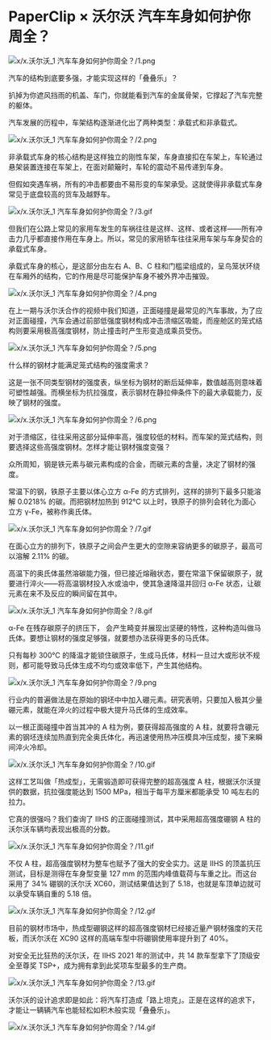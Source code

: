 # PaperClip × 沃尔沃 汽车车身如何护你周全？

![x/x.沃尔沃_1 汽车车身如何护你周全？/1.png](https://cdn.jsdelivr.net/gh/ipaperclip-icu/static/image/文字稿/x/x.沃尔沃_1%20汽车车身如何护你周全？/1.png)

汽车的结构到底要多强，才能实现这样的「叠叠乐」？

扒掉为你遮风挡雨的机盖、车门，你就能看到汽车的金属骨架，它撑起了汽车完整的躯体。

汽车发展的历程中，车架结构逐渐进化出了两种类型：承载式和非承载式。

![x/x.沃尔沃_1 汽车车身如何护你周全？/2.png](https://cdn.jsdelivr.net/gh/ipaperclip-icu/static/image/文字稿/x/x.沃尔沃_1%20汽车车身如何护你周全？/2.png)

非承载式车身的核心结构是这样独立的刚性车架，车身直接扣在车架上，车轮通过悬架装置连接在车架上，在面对颠簸时，车轮的震动不易传递到车身。

但假如突遇车祸，所有的冲击都要由不易形变的车架承受。这就使得非承载式车身常见于底盘较高的货车及越野车。

![x/x.沃尔沃_1 汽车车身如何护你周全？/3.gif](https://cdn.jsdelivr.net/gh/ipaperclip-icu/static/image/文字稿/x/x.沃尔沃_1%20汽车车身如何护你周全？/3.gif)

但我们在公路上常见的家用车发生的车祸往往是这样、这样、或者这样——所有冲击力几乎都直接作用在车身上。所以，常见的家用轿车往往采用车架与车身契合的承载式车身。

承载式车身的核心，是这部分由左右 A、B、C 柱和门槛梁组成的，呈鸟笼状环绕在车厢外的结构，它的作用是尽可能保护车身不被外界冲击摧毁。

![x/x.沃尔沃_1 汽车车身如何护你周全？/4.png](https://cdn.jsdelivr.net/gh/ipaperclip-icu/static/image/文字稿/x/x.沃尔沃_1%20汽车车身如何护你周全？/4.png)

在上一期与沃尔沃合作的视频中我们知道，正面碰撞是最常见的汽车事故，为了应对正面碰撞，汽车会通过前部低强度钢材构成冲击溃缩区吸能，而座舱区的笼式结构则要采用极高强度钢材，防止撞击时产生形变造成乘员受伤。

![x/x.沃尔沃_1 汽车车身如何护你周全？/5.png](https://cdn.jsdelivr.net/gh/ipaperclip-icu/static/image/文字稿/x/x.沃尔沃_1%20汽车车身如何护你周全？/5.png)

什么样的钢材才能满足笼式结构的强度需求？

这是一张不同类型钢材的强度表，纵坐标为钢材的断后延伸率，数值越高则意味着可塑性越强。而横坐标为抗拉强度，表示钢材在静拉伸条件下的最大承载能力，反映了钢材的强度。

![x/x.沃尔沃_1 汽车车身如何护你周全？/6.png](https://cdn.jsdelivr.net/gh/ipaperclip-icu/static/image/文字稿/x/x.沃尔沃_1%20汽车车身如何护你周全？/6.png)

对于溃缩区，往往采用这部分延伸率高，强度较低的材料。而车架的笼式结构，则要选择这些高强度钢材。怎样才能让钢材强度变强？

众所周知，钢是铁元素与碳元素构成的合金，而碳元素的含量，决定了钢材的强度。

常温下的钢，铁原子主要以体心立方 α-Fe 的方式排列，这样的排列下最多只能溶解 0.0218% 的碳。而把钢材加热到 912℃ 以上时，铁原子的排列会转化为面心立方 γ-Fe，被称作奥氏体。

![x/x.沃尔沃_1 汽车车身如何护你周全？/7.gif](https://cdn.jsdelivr.net/gh/ipaperclip-icu/static/image/文字稿/x/x.沃尔沃_1%20汽车车身如何护你周全？/7.gif)

在面心立方的排列下，铁原子之间会产生更大的空隙来容纳更多的碳原子，最高可以溶解 2.11% 的碳。

高温下的奥氏体虽然溶碳能力强，但已接近熔融状态，要在常温下保留碳原子，就要进行淬火——将高温钢材投入水或油中，使其急速降温并回归 α-Fe 状态，让碳元素在来不及反应的瞬间留在其中。

![x/x.沃尔沃_1 汽车车身如何护你周全？/8.gif](https://cdn.jsdelivr.net/gh/ipaperclip-icu/static/image/文字稿/x/x.沃尔沃_1%20汽车车身如何护你周全？/8.gif)

α-Fe 在残存碳原子的挤压下， 会产生畸变并展现出坚硬的特性，这种构造叫做马氏体。要想让钢材的强度足够强，就要想办法获得更多的马氏体。

只有每秒 300℃ 的降温才能锁住碳原子，生成马氏体，材料一旦过大或形状不规则，都可能导致马氏体生成不均匀或效率低下，产生其他结构。

![x/x.沃尔沃_1 汽车车身如何护你周全？/9.png](https://cdn.jsdelivr.net/gh/ipaperclip-icu/static/image/文字稿/x/x.沃尔沃_1%20汽车车身如何护你周全？/9.png)

行业内的普遍做法是在原始的钢坯中中加入硼元素。研究表明，只要加入极其少量硼元素，就能在淬火的过程中极大提升马氏体的生成效率。

以一根正面碰撞中首当其冲的 A 柱为例，要获得超高强度的 A 柱，就要将含硼元素的钢坯连续加热直到完全奥氏体化，再迅速使用热冲压模具冲压成型，接下来瞬间淬火冷却。

![x/x.沃尔沃_1 汽车车身如何护你周全？/10.gif](https://cdn.jsdelivr.net/gh/ipaperclip-icu/static/image/文字稿/x/x.沃尔沃_1%20汽车车身如何护你周全？/10.gif)

这样工艺叫做「热成型」，无需锻造即可获得完整的超高强度 A 柱，根据沃尔沃提供的数据，抗拉强度能达到 1500 MPa，相当于每平方厘米都能承受 10 吨左右的拉力。

它真的很强吗？我们查询了 IIHS 的正面碰撞测试，其中采用超高强度硼钢 A 柱的沃尔沃车辆均表现出极高的分数。

![x/x.沃尔沃_1 汽车车身如何护你周全？/11.gif](https://cdn.jsdelivr.net/gh/ipaperclip-icu/static/image/文字稿/x/x.沃尔沃_1%20汽车车身如何护你周全？/11.gif)

不仅 A 柱，超高强度钢材为整车也赋予了强大的安全实力。这是 IIHS 的顶盖抗压测试，目标是测得在车身型变量 127 mm 的范围内峰值载荷与车重之比。而这台采用了 34% 硼钢的沃尔沃 XC60，测试结果值达到了 5.18，也就是车顶单边就可以承受车辆自重的 5.18 倍。

![x/x.沃尔沃_1 汽车车身如何护你周全？/12.gif](https://cdn.jsdelivr.net/gh/ipaperclip-icu/static/image/文字稿/x/x.沃尔沃_1%20汽车车身如何护你周全？/12.gif)

目前的钢材市场中，热成型硼钢这样的超高强度钢材已经接近量产钢材强度的天花板，而沃尔沃在 XC90 这样的高端车型中将硼钢使用率提升到了 40%。

对安全无比狂热的沃尔沃，在 IIHS 2021 年的测试中，共 14 款车型拿下了顶级安全至尊奖 TSP+，成为拥有拿到此奖项车型最多的生产商。

![x/x.沃尔沃_1 汽车车身如何护你周全？/13.gif](https://cdn.jsdelivr.net/gh/ipaperclip-icu/static/image/文字稿/x/x.沃尔沃_1%20汽车车身如何护你周全？/13.gif)

沃尔沃的设计追求即是如此：将汽车打造成「路上坦克」。正是在这样的追求下，才能让一辆辆汽车也能轻松如积木般实现「叠叠乐」。

![x/x.沃尔沃_1 汽车车身如何护你周全？/14.gif](https://cdn.jsdelivr.net/gh/ipaperclip-icu/static/image/文字稿/x/x.沃尔沃_1%20汽车车身如何护你周全？/14.gif)
